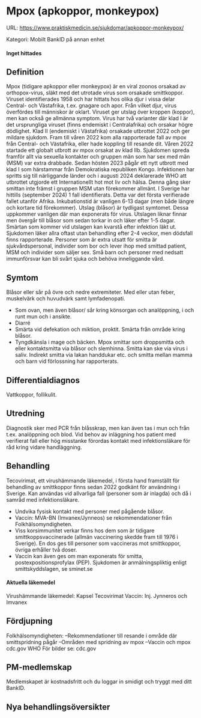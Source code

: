 # Mpox (apkoppor, monkeypox)

URL: https://www.praktiskmedicin.se/sjukdomar/apkoppor-monkeypox/



Kategori: Mobilt BankID på annan enhet

#### Inget hittades

## Definition

Mpox (tidigare apkoppor eller monkeypox) är en viral zoonos orsakad av orthopox-virus, släkt med det utrotade virus som orsakade smittkoppor. Viruset identifierades 1958 och har hittats hos olika djur i vissa delar Central- och Västafrika, t.ex. gnagare och apor. Från vilket djur, virus överfördes till människor är oklart. Viruset ger utslag över kroppen (koppor), men kan också ge allmänna symptom.
Virus har två varianter där klad I är det ursprungliga viruset (finns endemiskt i Centralafrika) och orsakar högre dödlighet. Klad II (endemiskt i Västafrika) orsakade utbrottet 2022 och ger mildare sjukdom. Fram till våren 2022 kom alla rapporterade fall av mpox från Central- och Västafrika, eller hade koppling till resande dit. Våren 2022 startade ett globalt utbrott av mpox orsakat av klad IIb. Sjukdomen spreda framför allt via sexuella kontakter och gruppen män som har sex med män (MSM) var extra drabbade.
Sedan hösten 2023 pågår ett nytt utbrott med klad I som härstammar från Demokratiska republiken Kongo. Infektionen har spritts sig till närliggande länder och i augusti 2024 deklarerade WHO att utbrottet utgjorde ett Internationellt hot mot liv och hälsa. Denna gång sker smittan inte främst i gruppen MSM utan förekommer allmänt. I Sverige har hittills (september 2024) 1 fall identifierats. Detta var det första verifierade fallet utanför Afrika.
Inkubationstid är vanligen 6-13 dagar (men både längre och kortare tid förekommer). Utslag (blåsor) är tydligast symtomet. Dessa uppkommer vanligen där man exponerats för virus. Utslagen liknar finnar men övergår till blåsor som sedan torkar in och läker efter 1-5 dagar. Smärtan som kommer vid utslagen kan kvarstå efter infektion läkt ut. Sjukdomen läker allra oftast utan behandling efter 2-4 veckor, men dödsfall finns rapporterade. Personer som är extra utsatt för smitta är sjukvårdspersonal, individer som bor och lever ihop med smittad patient, MSM och individer som säljer sex. Små barn och personer med nedsatt immunförsvar kan bli svårt sjuka och behöva inneliggande vård.

## Symtom

Blåsor eller sår på övre och nedre extremiteter. Med eller utan feber, muskelvärk och huvudvärk samt lymfadenopati.
- Som ovan, men även blåsor/ sår kring könsorgan och analöppning, i och runt mun och i ansikte.
- Diarré
- Smärta vid defekation och miktion, proktit. Smärta från område kring blåsor.
- Tyngdkänsla i mage och bäcken.
Mpox smittar som droppsmitta och eller kontaktsmitta via blåsor och slemhinna. Smitta kan ske via virus i saliv. Indirekt smitta via lakan handdukar etc. och smitta mellan mamma och barn vid förlossning har rapporterats.

## Differentialdiagnos

Vattkoppor, follikulit.

## Utredning

Diagnostik sker med PCR från blåsskrap, men kan även tas i mun och från t.ex. analöppning och blod.
Vid behov av inläggning hos patient med verifierat fall eller hög misstanke förordas kontakt med infektionsläkare för råd kring vidare handläggning.

## Behandling

Tecovirimat, ett virushämmande läkemedel, i första hand framställt för behandling av smittkoppor finns sedan 2022 godkänt för användning i Sverige. Kan användas vid allvarliga fall (personer som är inlagda) och då i samråd med infektionsläkare.
- Undvika fysisk kontakt med personer med pågående blåsor.
- Vaccin: MVA-BN (Imvanex/Jynneos) se rekommendationer från Folkhälsomyndigheten.
- Viss korsimmunitet verkar finns hos dem som är tidigare smittkoppsvaccinerade (allmän vaccinering skedde fram till 1976 i Sverige). En dos ges till personer som vaccineras mot smittkoppor, övriga erhåller två doser.
- Vaccin kan även ges om man exponerats för smitta, postexpositionsprofylax (PEP).
Sjukdomen är anmälningspliktig enligt smittskyddslagen, se sminet.se

#### Aktuella läkemedel

Virushämmande läkemedel: Kapsel Tecovirimat
Vaccin: Inj. Jynneros och Imvanex

## Fördjupning

Folkhälsomyndigheten:
–Rekommendationer till resande i område där smittspridning pågår
–Områden med spridning av mpox
–Vaccin och mpox
cdc.gov
WHO
För bilder se: cdc.gov

## PM-medlemskap

Medlemskapet är kostnadsfritt och du loggar in smidigt och tryggt med ditt BankID.

## Nya behandlingsöversikter

